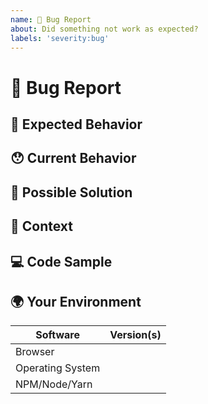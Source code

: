 ```yaml
---
name: 🐛 Bug Report
about: Did something not work as expected?
labels: 'severity:bug'
---
```


<!---
Thanks for filing an issue 😄! Before you submit, please read the following:

Search open/closed issues before submitting since someone might have asked the same thing before!
Please provide a clear and concise description of what the bug is. Include screenshots if needed.
Please test using the latest version of the application to make sure the issue has not already been fixed.
-->

# 🐛 Bug Report

<!--- Provide a general summary of the issue here -->

## 🤔 Expected Behavior

<!--- Tell us what should happen -->

## 😯 Current Behavior

<!--- Tell us what happens instead of the expected behavior -->

<!--- If you are seeing an error, please include the full error message and stack trace -->

## 💁 Possible Solution

<!--- Not obligatory, but suggest a fix/reason for the bug -->

## 🔦 Context

<!--- How has this issue affected you? What are you trying to accomplish? -->

<!--- Providing context helps us come up with a solution that is most useful in the real world -->

## 💻 Code Sample

<!-- Please provide a code repository, gist, code snippet or sample files to reproduce the issue -->

## 🌍 Your Environment

<!--- Include as many relevant details about the environment you experienced the bug in -->

| Software         | Version(s) |
| ---------------- | ---------- |
| Browser          |
| Operating System |
| NPM/Node/Yarn    |
